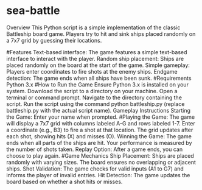 # sea-battle

Overview
This Python script is a simple implementation of the classic Battleship board game. Players try to hit and sink ships placed randomly on a 7x7 grid by guessing their locations.

#Features
Text-based interface: The game features a simple text-based interface to interact with the player.
Random ship placement: Ships are placed randomly on the board at the start of the game.
Simple gameplay: Players enter coordinates to fire shots at the enemy ships.
Endgame detection: The game ends when all ships have been sunk.
#Requirements
Python 3.x
#How to Run the Game
Ensure Python 3.x is installed on your system.
Download the script to a directory on your machine.
Open a terminal or command prompt.
Navigate to the directory containing the script.
Run the script using the command python battleship.py (replace battleship.py with the actual script name).
Gameplay Instructions
Starting the Game: Enter your name when prompted.
#Playing the Game:
The game will display a 7x7 grid with columns labeled A-G and rows labeled 1-7.
Enter a coordinate (e.g., B3) to fire a shot at that location.
The grid updates after each shot, showing hits (X) and misses (O).
Winning the Game: The game ends when all parts of the ships are hit. Your performance is measured by the number of shots taken.
Replay Option: After a game ends, you can choose to play again.
#Game Mechanics
Ship Placement: Ships are placed randomly with varying sizes. The board ensures no overlapping or adjacent ships.
Shot Validation: The game checks for valid inputs (A1 to G7) and informs the player of invalid entries.
Hit Detection: The game updates the board based on whether a shot hits or misses.
